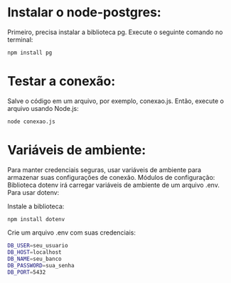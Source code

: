 # Instalar o node-postgres:
Primeiro, precisa instalar a biblioteca pg. Execute o seguinte comando no terminal:

```bash
npm install pg
```
# Testar a conexão:
Salve o código em um arquivo, por exemplo, conexao.js. Então, execute o arquivo usando Node.js:
```bash
node conexao.js
```
# Variáveis de ambiente: 
Para manter credenciais seguras, usar variáveis de ambiente para armazenar suas configurações de conexão.
Módulos de configuração: Biblioteca dotenv irá carregar variáveis de ambiente de um arquivo .env.
Para usar dotenv:

Instale a biblioteca:
```bash
npm install dotenv
```
Crie um arquivo .env com suas credenciais:
```bash
DB_USER=seu_usuario
DB_HOST=localhost
DB_NAME=seu_banco
DB_PASSWORD=sua_senha
DB_PORT=5432

```
